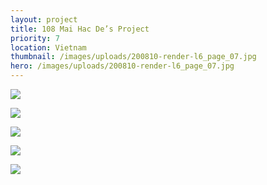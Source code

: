 ```yaml
---
layout: project
title: 108 Mai Hac De’s Project
priority: 7
location: Vietnam
thumbnail: /images/uploads/200810-render-l6_page_07.jpg
hero: /images/uploads/200810-render-l6_page_07.jpg
---
```

![](/images/uploads/whatsapp-image-2021-03-12-at-9.56.12-am.jpeg)

![](/images/uploads/200810-render-l6_page_10.jpg)

![](/images/uploads/whatsapp-image-2021-03-12-at-9.56.12-am.jpeg)

![](/images/uploads/200810-render-l6_page_04.jpg)

![](/images/uploads/200810-render-l6_page_09.jpg)